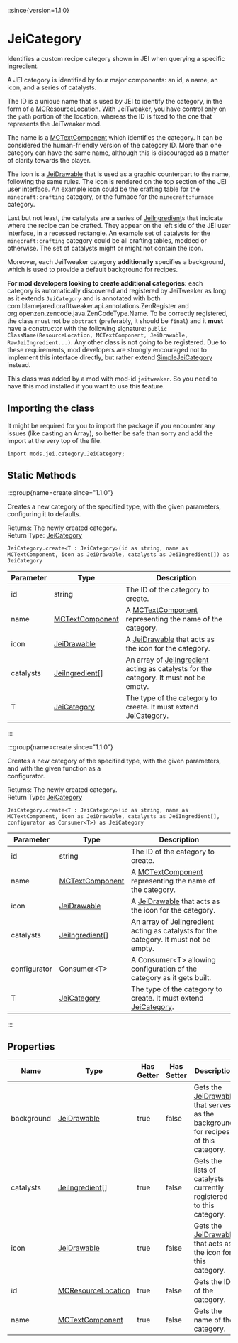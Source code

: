 ::since{version=1.1.0}
# JeiCategory

Identifies a custom recipe category shown in JEI when querying a specific ingredient.

 A JEI category is identified by four major components: an id, a name, an icon, and a series of catalysts.

 The ID is a unique name that is used by JEI to identify the category, in the form of a [MCResourceLocation](/vanilla/api/util/MCResourceLocation).
 With JeiTweaker, you have control only on the `path` portion of the location, whereas the ID is fixed to the
 one that represents the JeiTweaker mod.

 The name is a [MCTextComponent](/vanilla/api/util/text/MCTextComponent) which identifies the category. It can be considered the human-friendly
 version of the category ID. More than one category can have the same name, although this is discouraged as a matter
 of clarity towards the player.

 The icon is a [JeiDrawable](/mods/JEITweaker/API/Component/JeiDrawable) that is used as a graphic counterpart to the name, following the same rules. The
 icon is rendered on the top section of the JEI user interface. An example icon could be the crafting table for the
 `minecraft:crafting` category, or the furnace for the `minecraft:furnace` category.

 Last but not least, the catalysts are a series of [JeiIngredient](/mods/JEITweaker/API/Component/JeiIngredient)s that indicate where the recipe can be
 crafted. They appear on the left side of the JEI user interface, in a recessed rectangle. An example set of catalysts
 for the `minecraft:crafting` category could be all crafting tables, modded or otherwise. The set of catalysts
 might or might not contain the icon.

 Moreover, each JeiTweaker category <strong>additionally</strong> specifies a background, which is used to provide
 a default background for recipes.

 <strong>For mod developers looking to create additional categories:</strong> each category is automatically
 discovered and registered by JeiTweaker as long as it extends `JeiCategory` and is annotated with both
 com.blamejared.crafttweaker.api.annotations.ZenRegister and org.openzen.zencode.java.ZenCodeType.Name. To be correctly registered, the class must not be `abstract`
 (preferably, it should be `final`) and it <strong>must</strong> have a constructor with the following
 signature: `public ClassName(ResourceLocation, MCTextComponent, JeiDrawable, RawJeiIngredient...)`. Any other
 class is not going to be registered. Due to these requirements, mod developers are strongly encouraged not to
 implement this interface directly, but rather extend [SimpleJeiCategory](/mods/JEITweaker/API/Category/SimpleJeiCategory) instead.

This class was added by a mod with mod-id `jeitweaker`. So you need to have this mod installed if you want to use this feature.

## Importing the class

It might be required for you to import the package if you encounter any issues (like casting an Array), so better be safe than sorry and add the import at the very top of the file.
```zenscript
import mods.jei.category.JeiCategory;
```


## Static Methods

:::group{name=create since="1.1.0"}

Creates a new category of the specified type, with the given parameters, configuring it to defaults.

Returns: The newly created category.  
Return Type: [JeiCategory](/mods/JEITweaker/API/Category/JeiCategory)

```zenscript
JeiCategory.create<T : JeiCategory>(id as string, name as MCTextComponent, icon as JeiDrawable, catalysts as JeiIngredient[]) as JeiCategory
```

| Parameter | Type | Description |
|-----------|------|-------------|
| id | string | The ID of the category to create. |
| name | [MCTextComponent](/vanilla/api/util/text/MCTextComponent) | A [MCTextComponent](/vanilla/api/util/text/MCTextComponent) representing the name of the category. |
| icon | [JeiDrawable](/mods/JEITweaker/API/Component/JeiDrawable) | A [JeiDrawable](/mods/JEITweaker/API/Component/JeiDrawable) that acts as the icon for the category. |
| catalysts | [JeiIngredient](/mods/JEITweaker/API/Component/JeiIngredient)[] | An array of [JeiIngredient](/mods/JEITweaker/API/Component/JeiIngredient) acting as catalysts for the category. It must not be empty. |
| T | [JeiCategory](/mods/JEITweaker/API/Category/JeiCategory) | The type of the category to create. It must extend [JeiCategory](/mods/JEITweaker/API/Category/JeiCategory). |


:::

:::group{name=create since="1.1.0"}

Creates a new category of the specified type, with the given parameters, and with the given function as a <br />  configurator.

Returns: The newly created category.  
Return Type: [JeiCategory](/mods/JEITweaker/API/Category/JeiCategory)

```zenscript
JeiCategory.create<T : JeiCategory>(id as string, name as MCTextComponent, icon as JeiDrawable, catalysts as JeiIngredient[], configurator as Consumer<T>) as JeiCategory
```

| Parameter | Type | Description |
|-----------|------|-------------|
| id | string | The ID of the category to create. |
| name | [MCTextComponent](/vanilla/api/util/text/MCTextComponent) | A [MCTextComponent](/vanilla/api/util/text/MCTextComponent) representing the name of the category. |
| icon | [JeiDrawable](/mods/JEITweaker/API/Component/JeiDrawable) | A [JeiDrawable](/mods/JEITweaker/API/Component/JeiDrawable) that acts as the icon for the category. |
| catalysts | [JeiIngredient](/mods/JEITweaker/API/Component/JeiIngredient)[] | An array of [JeiIngredient](/mods/JEITweaker/API/Component/JeiIngredient) acting as catalysts for the category. It must not be empty. |
| configurator | Consumer&lt;T&gt; | A Consumer&lt;T&gt; allowing configuration of the category as it gets built. |
| T | [JeiCategory](/mods/JEITweaker/API/Category/JeiCategory) | The type of the category to create. It must extend [JeiCategory](/mods/JEITweaker/API/Category/JeiCategory). |


:::

## Properties

| Name | Type | Has Getter | Has Setter | Description |
|------|------|------------|------------|-------------|
| background | [JeiDrawable](/mods/JEITweaker/API/Component/JeiDrawable) | true | false | Gets the [JeiDrawable](/mods/JEITweaker/API/Component/JeiDrawable) that serves as the background for recipes of this category. |
| catalysts | [JeiIngredient](/mods/JEITweaker/API/Component/JeiIngredient)[] | true | false | Gets the lists of catalysts currently registered to this category. |
| icon | [JeiDrawable](/mods/JEITweaker/API/Component/JeiDrawable) | true | false | Gets the [JeiDrawable](/mods/JEITweaker/API/Component/JeiDrawable) that acts as the icon for this category. |
| id | [MCResourceLocation](/vanilla/api/util/MCResourceLocation) | true | false | Gets the ID of the category. |
| name | [MCTextComponent](/vanilla/api/util/text/MCTextComponent) | true | false | Gets the name of the category. |

